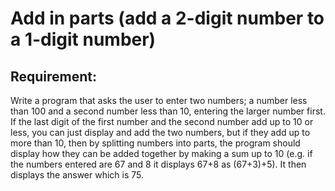 # Add in parts (add a 2-digit number to a 1-digit number)

## Requirement:

Write a program that asks the user to enter two numbers; a number less than 100 and a second number less than 10, entering the larger number first.
If the last digit of the first number and the second number add up to 10 or less, you can just display and add the two numbers, but if they add up to more than 10, then by splitting numbers into parts, the program should display how they can be added together by making a sum up to 10 (e.g. if the numbers entered are 67 and 8 it displays 67+8 as (67+3)+5).
It then displays the answer which is 75.
